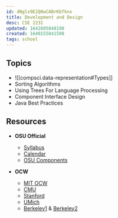 ```yaml
---
id: dNglx9E2Q0wCABrKbfknx
title: Development and Design
desc: CSE 2231
updated: 1642605848198
created: 1640155841508
tags: school
---
```


## Topics
- ![[compsci.data-representation#Types]]
- Sorting Algorithms
- Using Trees For Language Processing
- Component Interface Design
- Java Best Practices


## Resources

- **OSU Official**
  - [Syllabus](assets/spr22/CSE2231.pdf)
  - [Calendar](http://web.cse.ohio-state.edu/software/2231/web-sw2/schedule.html)
  - [OSU Components](http://web.cse.ohio-state.edu/software/common/doc/)

- **OCW**
  - [MIT OCW](https://ocw.mit.edu/courses/electrical-engineering-and-computer-science/6-006-introduction-to-algorithms-spring-2008/)
  - [CMU](https://www.cs.cmu.edu/~mjs/121/)
  - [Stanford](https://web.stanford.edu/class/cs166/)
  - [UMich](https://web.eecs.umich.edu/~aprakash/eecs282/)
  - [Berkeley1](https://inst.eecs.berkeley.edu/~cs61b/fa21/) & [Berkeley2](https://people.eecs.berkeley.edu/~jrs/61bf/)
